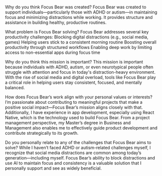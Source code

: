 Why do you think Focus Bear was created?
Focus Bear was created to support individuals—particularly those with ADHD or autism—in maintaining focus and minimizing distractions while working. It provides structure and assistance in building healthy, productive routines.

What problem is Focus Bear solving?
Focus Bear addresses several key productivity challenges:
Blocking digital distractions (e.g., social media, games)
Helping users stick to a consistent morning routine
Boosting overall productivity through structured workflows
Enabling deep work by limiting access to non-essential apps during focus time

Why do you think this mission is important?
This mission is important because individuals with ADHD, autism, or even neurotypical people often struggle with attention and focus in today's distraction-heavy environment. With the rise of social media and digital overload, tools like Focus Bear play a critical role in helping users stay consistent, focused, and mentally balanced.

How does Focus Bear’s work align with your personal values or interests?
I’m passionate about contributing to meaningful projects that make a positive social impact—Focus Bear’s mission aligns closely with that. Additionally, I have experience in app development, especially using React Native, which is the technology used to build Focus Bear. From a project management perspective, my Master’s degree in Business and Management also enables me to effectively guide product development and contribute strategically to its growth.

Do you personally relate to any of the challenges that Focus Bear aims to solve?
While I haven’t faced ADHD or autism-related challenges myself, I recognize that social media distractions are common among today’s generation—including myself. Focus Bear’s ability to block distractions and use AI to maintain focus and consistency is a valuable solution that I personally support and see as widely beneficial.
